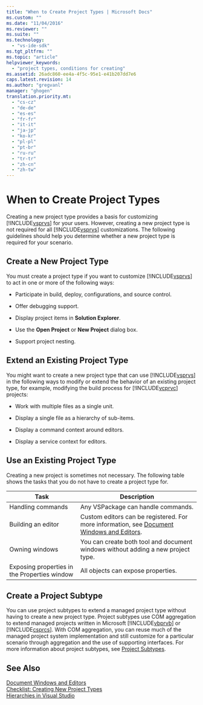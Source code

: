 ```yaml
---
title: "When to Create Project Types | Microsoft Docs"
ms.custom: ""
ms.date: "11/04/2016"
ms.reviewer: ""
ms.suite: ""
ms.technology: 
  - "vs-ide-sdk"
ms.tgt_pltfrm: ""
ms.topic: "article"
helpviewer_keywords: 
  - "project types, conditions for creating"
ms.assetid: 26adc860-ee4a-4f5c-95e1-e41b207dd7e6
caps.latest.revision: 14
ms.author: "gregvanl"
manager: "ghogen"
translation.priority.mt: 
  - "cs-cz"
  - "de-de"
  - "es-es"
  - "fr-fr"
  - "it-it"
  - "ja-jp"
  - "ko-kr"
  - "pl-pl"
  - "pt-br"
  - "ru-ru"
  - "tr-tr"
  - "zh-cn"
  - "zh-tw"
---
```

# When to Create Project Types
Creating a new project type provides a basis for customizing [!INCLUDE[vsprvs](../../code-quality/includes/vsprvs_md.md)] for your users. However, creating a new project type is not required for all [!INCLUDE[vsprvs](../../code-quality/includes/vsprvs_md.md)] customizations. The following guidelines should help you determine whether a new project type is required for your scenario.  
  
## Create a New Project Type  
 You must create a project type if you want to customize [!INCLUDE[vsprvs](../../code-quality/includes/vsprvs_md.md)] to act in one or more of the following ways:  
  
-   Participate in build, deploy, configurations, and source control.  
  
-   Offer debugging support.  
  
-   Display project items in **Solution Explorer**.  
  
-   Use the **Open Project** or **New Project** dialog box.  
  
-   Support project nesting.  
  
## Extend an Existing Project Type  
 You might want to create a new project type that can use [!INCLUDE[vsprvs](../../code-quality/includes/vsprvs_md.md)] in the following ways to modify or extend the behavior of an existing project type, for example, modifying the build process for [!INCLUDE[vcprvc](../../code-quality/includes/vcprvc_md.md)] projects:  
  
-   Work with multiple files as a single unit.  
  
-   Display a single file as a hierarchy of sub-items.  
  
-   Display a command context around editors.  
  
-   Display a service context for editors.  
  
## Use an Existing Project Type  
 Creating a new project is sometimes not necessary. The following table shows the tasks that you do not have to create a project type for.  
  
|Task|Description|  
|----------|-----------------|  
|Handling commands|Any VSPackage can handle commands.|  
|Building an editor|Custom editors can be registered. For more information, see [Document Windows and Editors](http://msdn.microsoft.com/en-us/603625e1-62b6-413a-bc44-089346e166bc).|  
|Owning windows|You can create both tool and document windows without adding a new project type.|  
|Exposing properties in the Properties window|All objects can expose properties.|  
  
## Create a Project Subtype  
 You can use project subtypes to extend a managed project type without having to create a new project type. Project subtypes use COM aggregation to extend managed projects written in Microsoft [!INCLUDE[vbprvb](../../code-quality/includes/vbprvb_md.md)] or [!INCLUDE[csprcs](../../data-tools/includes/csprcs_md.md)]. With COM aggregation, you can reuse much of the managed project system implementation and  still customize for a particular scenario through aggregation and the use of supporting interfaces. For more information about project subtypes, see [Project Subtypes](../../extensibility/internals/project-subtypes.md).  
  
## See Also  
 [Document Windows and Editors](http://msdn.microsoft.com/en-us/603625e1-62b6-413a-bc44-089346e166bc)   
 [Checklist: Creating New Project Types](../../extensibility/internals/checklist-creating-new-project-types.md)   
 [Hierarchies in Visual Studio](../../extensibility/internals/hierarchies-in-visual-studio.md)